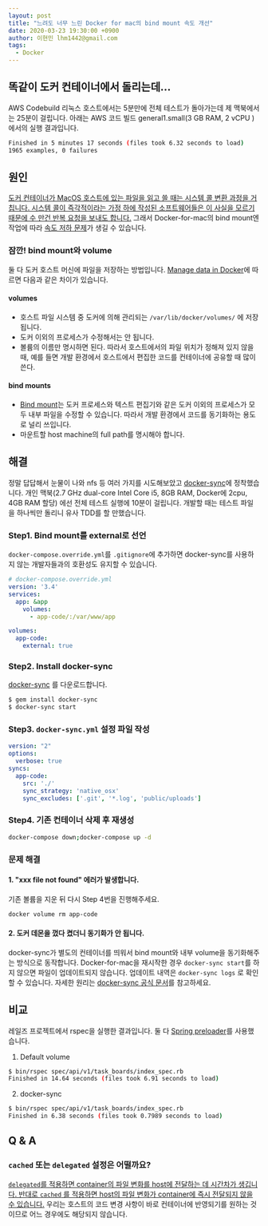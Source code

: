 ```yaml
---
layout: post
title: "느려도 너무 느린 Docker for mac의 bind mount 속도 개선"
date: 2020-03-23 19:30:00 +0900
author: 이현민 lhm1442@gmail.com
tags:
  - Docker
---
```


## 똑같이 도커 컨테이너에서 돌리는데...
AWS Codebuild 리눅스 호스트에서는 5분만에 전체 테스트가 돌아가는데 제 맥북에서는 25분이 걸립니다. 아래는 AWS 코드 빌드 general1.small(3 GB RAM, 2 vCPU ) 에서의 실행 결과입니다.
```sh
Finished in 5 minutes 17 seconds (files took 6.32 seconds to load)
1965 examples, 0 failures
```

## 원인
[도커 컨테이너가 MacOS 호스트에 있는 파일을 읽고 쓸 때는 시스템 콜 변환 과정을 거칩니다. 시스템 콜이 즉각적이라는 가정 하에 작성된 소프트웨어들은 이 사실을 모르기 때문에 수 만건 반복 요청을 보내도 합니다.](https://www.docker.com/blog/user-guided-caching-in-docker-for-mac/) 그래서 Docker-for-mac의 bind mount엔 작업에 따라 [속도 저하 문제](https://docs.docker.com/docker-for-mac/osxfs/#performance-issues-solutions-and-roadmap)가 생길 수 있습니다.

### 잠깐! bind mount와 volume
둘 다 도커 호스트 머신에 파일을 저장하는 방법입니다. [Manage data in Docker](https://docs.docker.com/storage/)에 따르면 다음과 같은 차이가 있습니다.
#### volumes
- 호스트 파일 시스템 중 도커에 의해 관리되는 `/var/lib/docker/volumes/` 에 저장됩니다.
- 도커 이외의 프로세스가 수정해서는 안 됩니다.
- 볼륨의 이름만 명시하면 된다. 따라서 호스트에서의 파일 위치가 정해져 있지 않을 때, 예를 들면 개발 환경에서 호스트에서 편집한 코드를 컨테이너에 공유할 때 많이 쓴다.

#### bind mounts
- [Bind mount](https://docs.docker.com/storage/bind-mounts/)는 도커 프로세스와 텍스트 편집기와 같은 도커 이외의 프로세스가 모두 내부 파일을 수정할 수 있습니다. 따라서 개발 환경에서 코드를 동기화하는 용도로 널리 쓰입니다.
- 마운트할 host machine의 full path를 명시해야 합니다.

## 해결
정말 답답해서 눈물이 나와 nfs 등 여러 가지를 시도해보았고 [docker-sync](https://docker-sync.readthedocs.io/)에 정착했습니다. 개인 맥북(2.7 GHz dual-core Intel Core i5, 8GB RAM, Docker에 2cpu, 4GB RAM 할당) 에선 전체 테스트 실행에 10분이 걸립니다. 개발할 때는 테스트 파일을 하나씩만 돌리니 유사 TDD를 할 만했습니다.

### Step1. Bind mount를 external로 선언
`docker-compose.override.yml`를 `.gitignore`에 추가하면 docker-sync를 사용하지 않는 개발자들과의 호환성도 유지할 수 있습니다.
```yaml
# docker-compose.override.yml
version: '3.4'
services:
  app: &app
    volumes:
      - app-code/:/var/www/app

volumes:
  app-code:
    external: true
```

### Step2. Install docker-sync
[docker-sync](https://docker-sync.readthedocs.io/en/latest/getting-started/installation.html#installation) 를 다운로드합니다.
```sh
$ gem install docker-sync
$ docker-sync start
```

### Step3. `docker-sync.yml` 설정 파일 작성
```yaml
version: "2"
options:
  verbose: true
syncs:
  app-code:
    src: './'
    sync_strategy: 'native_osx'
    sync_excludes: ['.git', '*.log', 'public/uploads']
```

### Step4. 기존 컨테이너 삭제 후 재생성
```sh
docker-compose down;docker-compose up -d
```

### 문제 해결

#### 1. "xxx file not found" 에러가 발생합니다.
기존 볼륨을 지운 뒤 다시 Step 4번을 진행해주세요.
```sh
docker volume rm app-code
```

#### 2. 도커 데몬을 껐다 켰더니 동기화가 안 됩니다.
docker-sync가 별도의 컨테이너를 띄워서 bind mount와 내부 volume을 동기화해주는 방식으로 동작합니다. Docker-for-mac을 재시작한 경우 `docker-sync start`를 하지 않으면 파일이 업데이트되지 않습니다. 업데이트 내역은 `docker-sync logs` 로 확인할 수 있습니다. 자세한 원리는 [docker-sync 공식 문서](https://docker-sync.readthedocs.io/en/latest/advanced/how-it-works.html)를 참고하세요.

## 비교
레일즈 프로젝트에서 rspec을 실행한 결과입니다. 둘 다 [Spring preloader](https://github.com/rails/spring)를 사용했습니다.
1. Default volume
```sh
$ bin/rspec spec/api/v1/task_boards/index_spec.rb
Finished in 14.64 seconds (files took 6.91 seconds to load)
```

2. docker-sync
```sh
$ bin/rspec spec/api/v1/task_boards/index_spec.rb
Finished in 6.38 seconds (files took 0.7989 seconds to load)
```

## Q & A
### `cached` 또는 `delegated` 설정은 어떨까요?
[`delegated`를 적용하면 container의 파일 변화를 host에 전달하는 데 시간차가 생깁니다. 반대로 `cached` 를 적용하면 host의 파일 변화가 container에 즉시 전달되지 않을 수 있습니다.](https://docs.docker.com/docker-for-mac/osxfs-caching/#tuning-with-consistent-cached-and-delegated-configurations%23tuning-with-consistent-cached-and-delegated-configuration) 우리는 호스트의 코드 변경 사항이 바로 컨테이너에 반영되기를 원하는 것이므로 어느 경우에도 해당되지 않습니다.
